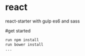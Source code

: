 # react
react-starter with gulp es6 and sass

#get started
```sh
run npm install
run bower install
...
